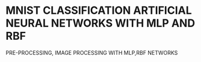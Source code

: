 # MNIST CLASSIFICATION ARTIFICIAL NEURAL NETWORKS WITH MLP AND RBF 
 PRE-PROCESSING, IMAGE PROCESSING WITH MLP,RBF NETWORKS 
